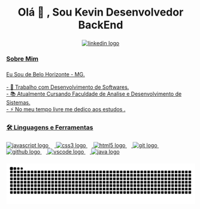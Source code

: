 <h1 align="center">Olá 👋 , Sou Kevin Desenvolvedor BackEnd </h1>

###

<div align="center">
  <a href="https://www.linkedin.com/in/kevin-dias-765729372/" target="_blank"><img src="https://img.shields.io/static/v1?message=LinkedIn&logo=linkedin&label=&color=0077B5&logoColor=white&labelColor=&style=for-the-badge" height="25" alt="linkedin logo"  />
</div>

###

<h3 align="left">Sobre Mim</h3>

###

<p align="left">Eu Sou de Belo Horizonte - MG.<br><br>- 🔭 Trabalho com Desenvolvimento de Softwares.<br>- 📚 Atualmente Cursando Faculdade de Analise e Desenvolvimento de Sistemas. <br>- ⚡ No meu tempo livre me dedico aos estudos .</p>

###

<h3 align="left">🛠 Linguagens e Ferramentas</h3>

###

<div align="left">
  
  <img src="https://cdn.jsdelivr.net/gh/devicons/devicon/icons/javascript/javascript-original.svg" height="40" alt="javascript logo"  />
  <img width="12" />
  <img src="https://cdn.jsdelivr.net/gh/devicons/devicon/icons/css3/css3-original.svg" height="40" alt="css3 logo"  />
  <img width="12" />
  <img src="https://cdn.jsdelivr.net/gh/devicons/devicon/icons/html5/html5-original.svg" height="40" alt="html5 logo"  />
  <img width="12" />
  <img src="https://cdn.jsdelivr.net/gh/devicons/devicon/icons/git/git-original.svg" height="40" alt="git logo"  />
  <img width="12" />
  <img src="https://cdn.jsdelivr.net/gh/devicons/devicon/icons/github/github-original.svg" height="40" alt="github logo"  />
  <img width="12" />
  <img src="https://cdn.jsdelivr.net/gh/devicons/devicon/icons/vscode/vscode-original.svg" height="40" alt="vscode logo"  />
   <img width="12" />
  <img src="https://cdn.jsdelivr.net/gh/devicons/devicon@latest/icons/java/java-original-wordmark.svg" height="40" alt="java logo"  />
</div>

###


###


###

<img src="https://raw.githubusercontent.com/kevindevdbs/kevindevdbs/output/snake.svg" alt="Snake animation" />

###
